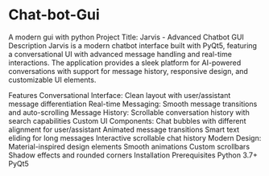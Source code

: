# Chat-bot-Gui
A modern gui with python
Project Title: Jarvis - Advanced Chatbot GUI
Description
Jarvis is a modern chatbot interface built with PyQt5, featuring a conversational UI with advanced message handling and real-time interactions. The application provides a sleek platform for AI-powered conversations with support for message history, responsive design, and customizable UI elements.

Features
Conversational Interface: Clean layout with user/assistant message differentiation
Real-time Messaging: Smooth message transitions and auto-scrolling
Message History: Scrollable conversation history with search capabilities
Custom UI Components:
Chat bubbles with different alignment for user/assistant
Animated message transitions
Smart text eliding for long messages
Interactive scrollable chat history
Modern Design:
Material-inspired design elements
Smooth animations
Custom scrollbars
Shadow effects and rounded corners
Installation
Prerequisites
Python 3.7+
PyQt5
